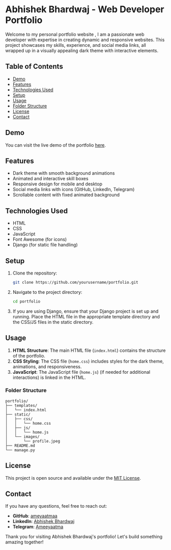 # Abhishek Bhardwaj - Web Developer Portfolio

Welcome to my personal portfolio website , I am a passionate web developer with expertise in creating dynamic and responsive websites. This project showcases my skills, experience, and social media links, all wrapped up in a visually appealing dark theme with interactive elements.

## Table of Contents

- [Demo](#demo)
- [Features](#features)
- [Technologies Used](#technologies-used)
- [Setup](#setup)
- [Usage](#usage)
- [Folder Structure](#folder-structure)
- [License](#license)
- [Contact](#contact)

## Demo

You can visit the live demo of the portfolio [here](https://your-portfolio-url.com).

## Features

- Dark theme with smooth background animations
- Animated and interactive skill boxes
- Responsive design for mobile and desktop
- Social media links with icons (GitHub, LinkedIn, Telegram)
- Scrollable content with fixed animated background

## Technologies Used

- HTML
- CSS
- JavaScript
- Font Awesome (for icons)
- Django (for static file handling)

## Setup

1. Clone the repository:
   ```bash
   git clone https://github.com/yourusername/portfolio.git
   ```

2. Navigate to the project directory:
   ```bash
   cd portfolio
   ```

3. If you are using Django, ensure that your Django project is set up and running. Place the HTML file in the appropriate template directory and the CSS/JS files in the static directory.

## Usage

1. **HTML Structure**: The main HTML file (`index.html`) contains the structure of the portfolio.
2. **CSS Styling**: The CSS file (`home.css`) includes styles for the dark theme, animations, and responsiveness.
3. **JavaScript**: The JavaScript file (`home.js`) (if needed for additional interactions) is linked in the HTML.

### Folder Structure

```
portfolio/
├── templates/
│   └── index.html
├── static/
│   ├── css/
│   │   └── home.css
│   ├── js/
│   │   └── home.js
│   └── images/
│       └── profile.jpeg
├── README.md
└── manage.py
```

## License

This project is open source and available under the [MIT License](LICENSE).

## Contact

If you have any questions, feel free to reach out:

- **GitHub**: [ameyaatmaa](https://github.com/ameyaatmaa)
- **LinkedIn**: [Abhishek Bhardwaj](https://www.linkedin.com/in/abhishek-bhardwaj-79187b280?utm_source=share&utm_campaign=share_via&utm_content=profile&utm_medium=android_app)
- **Telegram**: [Ameeyaatma](https://t.me/Ameeyaatma)

Thank you for visiting Abhishek Bhardwaj's portfolio! Let's build something amazing together!

